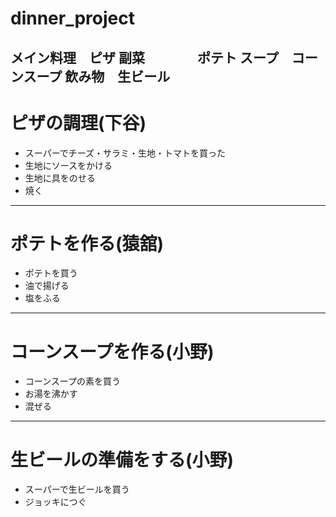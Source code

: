 # dinner_project
メイン料理　ピザ
副菜　　　　ポテト
スープ　コーンスープ
飲み物　生ビール
---
# ピザの調理(下谷)
- スーパーでチーズ・サラミ・生地・トマトを買った
- 生地にソースをかける
- 生地に具をのせる
- 焼く
---
# ポテトを作る(猿舘)
- ポテトを買う
- 油で揚げる
- 塩をふる
---
# コーンスープを作る(小野)
- コーンスープの素を買う
- お湯を沸かす
- 混ぜる
---
# 生ビールの準備をする(小野)
- スーパーで生ビールを買う
- ジョッキにつぐ